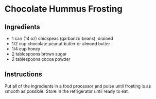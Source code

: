 # Chocolate Hummus Frosting

## Ingredients

- 1 can (14 oz) chickpeas (garbanzo beans), drained
- 1/2 cup chocolate peanut butter or almond butter
- 1/4 cup honey
- 2 tablespoons brown sugar
- 2 tablespoons cocoa powder

## Instructions

Put all of the ingredients in a food processor and pulse until frosting is as smooth as possible. Store in the refrigerator until ready to eat.
